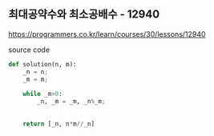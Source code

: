 ## 최대공약수와 최소공배수 - 12940

https://programmers.co.kr/learn/courses/30/lessons/12940



source code

```python
def solution(n, m):
    _n = n;
    _m = m;
    
    while _m>0:
        _n, _m = _m, _n%_m;
    
    
    return [_n, n*m//_n]
```

